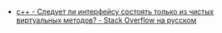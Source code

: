 - [c++ - Следует ли интерфейсу состоять только из чистых виртуальных методов? - Stack Overflow на русском](https://ru.stackoverflow.com/questions/1014799/%d0%a1%d0%bb%d0%b5%d0%b4%d1%83%d0%b5%d1%82-%d0%bb%d0%b8-%d0%b8%d0%bd%d1%82%d0%b5%d1%80%d1%84%d0%b5%d0%b9%d1%81%d1%83-%d1%81%d0%be%d1%81%d1%82%d0%be%d1%8f%d1%82%d1%8c-%d1%82%d0%be%d0%bb%d1%8c%d0%ba%d0%be-%d0%b8%d0%b7-%d1%87%d0%b8%d1%81%d1%82%d1%8b%d1%85-%d0%b2%d0%b8%d1%80%d1%82%d1%83%d0%b0%d0%bb%d1%8c%d0%bd%d1%8b%d1%85-%d0%bc%d0%b5%d1%82%d0%be%d0%b4%d0%be%d0%b2)
